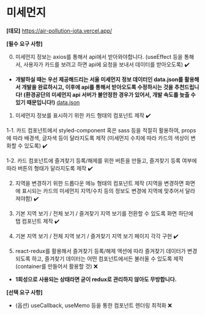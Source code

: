 # 미세먼지

**[데모]**
https://air-pollution-iota.vercel.app/

**[필수 요구 사항]**

0. 미세먼지 정보는 axios를 통해서 api에서 받아와야합니다. (useEffect 등을 통해서, 사용자가 카드를 보려고 하면 api에 요청을 보내서 데이터를 받아오도록) :heavy_check_mark:

- **개발하실 때는 우선 제공해드리는 서울 미세먼지 정보 데이터인 data.json를 활용해서 개발을 완료하시고, 이후에 api를 통해서 받아오도록 수정하시는 것을 추천드립니다! (환경공단의 미세먼지 api 서버가 불안정한 경우가 있어서, 개발 속도를 늦출 수 있기 때문입니다!)**
  [data.json](https://s3-us-west-2.amazonaws.com/secure.notion-static.com/6dd85928-7919-46c7-ab66-0931df3fe4aa/data.json)

1. 미세먼지 정보를 표시하기 위한 카드 형태의 컴포넌트 제작 :heavy_check_mark:

1-1. 카드 컴포넌트에서 styled-component 혹은 sass 등을 적절히 활용하여, props에 따라 배경색, 글자색 등이 달라지도록 제작 (미세먼지 수치에 따라 카드의 색상이 변화할 수 있도록) :heavy_check_mark:

1-2. 카드 컴포넌트에 즐겨찾기 등록/해제를 위한 버튼을 만들고, 즐겨찾기 등록 여부에 따라 버튼의 형태가 달라지도록 제작 :heavy_check_mark:

2. 지역을 변경하기 위한 드롭다운 메뉴 형태의 컴포넌트 제작 (지역을 변경하면 화면에 표시되는 카드의 미세먼지 지역/수치 등의 정보도 변경에 지역에 맞추어서 달라져야함) :heavy_check_mark:

3. 기본 지역 보기 / 전체 보기 / 즐겨찾기 지역 보기를 전환할 수 있도록 화면 하단에 탭 컴포넌트 제작 :heavy_check_mark:

4. 기본 지역 보기 / 전체 지역 보기 / 즐겨찾기 지역 보기 페이지 각각 구현 :heavy_check_mark:

5. react-redux를 활용해서 즐겨찾기 등록/해제 액션에 따라 즐겨찾기 데이터가 변경되도록 하고, 즐겨찾기 데이터는 어떤 컴포넌트에서든 불러올 수 있도록 제작 (container를 만들어서 활용할 것) :x:

- **1회성으로 사용되는 상태라면 굳이 redux로 관리하지 않아도 무방합니다.**

**[선택 요구 사항]**

- (옵션) useCallback, useMemo 등을 통한 컴포넌트 렌더링 최적화 :x:
